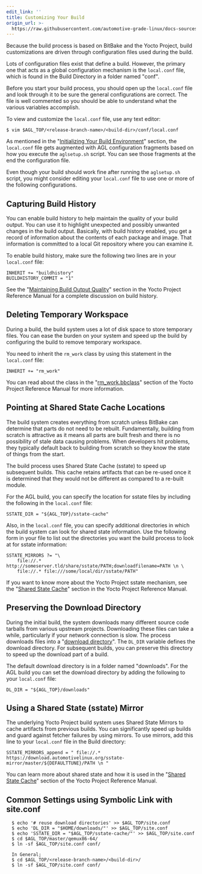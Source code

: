 ```yaml
---
edit_link: ''
title: Customizing Your Build
origin_url: >-
  https://raw.githubusercontent.com/automotive-grade-linux/docs-sources/master/docs/getting-started/image-workflow-cust-build.md
---
```


<!-- WARNING: This file is generated by fetch_docs.js using /home/boron/Documents/AGL/docs-webtemplate/site/_data/tocs/getting_started/master/image-development-workflow-getting-started-book.yml -->

Because the build process is based on BitBake and the Yocto Project,
build customizations are driven through configuration files used during
the build.

Lots of configuration files exist that define a build.
However, the primary one that acts as a global configuration mechanism is the
`local.conf` file, which is found in the Build Directory in a folder named "conf".

Before you start your build process, you should open up the `local.conf` file
and look through it to be sure the general configurations are correct.
The file is well commented so you should be able to understand what the
various variables accomplish.

To view and customize the `local.conf` file, use any text editor:

    $ vim $AGL_TOP/<release-branch-name>/<build-dir>/conf/local.conf


As mentioned in the "[Initializing Your Build Environment](./3_Initializing_Your_Build_Environment.md)" section,
the `local.conf` file gets augmented with AGL configuration fragments based on
how you execute the `aglsetup.sh` script.
You can see those fragments at the end the configuration file.

Even though your build should work fine after running the `aglsetup.sh` script,
you might consider editing your `local.conf` file to use one or more of the
following configurations.

## Capturing Build History

You can enable build history to help maintain the quality of your build output.
You can use it to highlight unexpected and possibly unwanted changes in the build output.
Basically, with build history enabled, you get a record of information about the contents
of each package and image.
That information is committed to a local Git repository where you can examine it.

To enable build history, make sure the following two lines are in your
`local.conf` file:

    INHERIT += "buildhistory"
    BUILDHISTORY_COMMIT = "1"

See the
"[Maintaining Build Output Quality](https://www.yoctoproject.org/docs/3.1.2/ref-manual/ref-manual.html#maintaining-build-output-quality)"
section in the Yocto Project Reference Manual for a complete discussion on
build history.

## Deleting Temporary Workspace

During a build, the build system uses a lot of disk space to store temporary files.
You can ease the burden on your system and speed up the build by configuring the build
to remove temporary workspace.

You need to inherit the `rm_work` class by using this statement in the `local.conf` file:

    INHERIT += "rm_work"

You can read about the class in the
"[rm_work.bbclass](https://www.yoctoproject.org/docs/3.1.2/ref-manual/ref-manual.html#ref-classes-rm-work)"
section of the Yocto Project Reference Manual for more information.

##  Pointing at Shared State Cache Locations

The build system creates everything from scratch unless BitBake can determine that parts do not need to be rebuilt. Fundamentally, building from scratch is attractive as it means all parts are built fresh and there is no possibility of stale data causing problems.
When developers hit problems, they typically default back to building from scratch so they know the state
of things from the start.

The build process uses Shared State Cache (sstate) to speed up subsequent builds.
This cache retains artifacts that can be re-used once it is determined that they
would not be different as compared to a re-built module.

For the AGL build, you can specify the location for sstate files by including the
following in the `local.conf` file:

    SSTATE_DIR = "${AGL_TOP}/sstate-cache"

Also, in the `local.conf` file, you can specify additional directories in which the build
system can look for shared state information.
Use the following form in your file to list out the directories you want the build
process to look at for sstate information:

    SSTATE_MIRRORS ?= "\
        file://.* http://someserver.tld/share/sstate/PATH;downloadfilename=PATH \n \
        file://.* file:///some/local/dir/sstate/PATH"

If you want to know more about the Yocto Project sstate mechanism, see the
"[Shared State Cache](https://www.yoctoproject.org/docs/3.1.2/ref-manual/ref-manual.html#shared-state-cache)"
section in the Yocto Project Reference Manual.

## Preserving the Download Directory

During the initial build, the system downloads many different source code tarballs
from various upstream projects.
Downloading these files can take a while, particularly if your network
connection is slow.
The process downloads files into a
"[download directory](https://www.yoctoproject.org/docs/3.1.2/ref-manual/ref-manual.html#var-DL_DIR)".
The `DL_DIR` variable defines the download directory.
For subsequent builds, you can preserve this directory to speed up the download
part of a build.

The default download directory is in a folder named "downloads".
For the AGL build you can set the download directory by adding the following to your
`local.conf` file:

    DL_DIR = "${AGL_TOP}/downloads"

## Using a Shared State (sstate) Mirror

The underlying Yocto Project build system uses Shared State Mirrors to cache
artifacts from previous builds.
You can significantly speed up builds and guard against fetcher failures by
using mirrors.
To use mirrors, add this line to your `local.conf` file in the Build directory:

    SSTATE_MIRRORS_append = " file://.* https://download.automotivelinux.org/sstate-mirror/master/${DEFAULTTUNE}/PATH \n "


You can learn more about shared state and how it is used in the
"[Shared State Cache](https://yoctoproject.org/docs/3.1.2/ref-manual/ref-manual.html#shared-state-cache)"
section of the Yocto Project Reference Manual.

## Common Settings using Symbolic Link with site.conf

      $ echo '# reuse download directories' >> $AGL_TOP/site.conf
      $ echo 'DL_DIR = "$HOME/downloads/"' >> $AGL_TOP/site.conf
      $ echo 'SSTATE_DIR = "$AGL_TOP/sstate-cache/"' >> $AGL_TOP/site.conf
      $ cd $AGL_TOP/master/qemux86-64/
      $ ln -sf $AGL_TOP/site.conf conf/

      In General;
      $ cd $AGL_TOP/<release-branch-name>/<build-dir>/
      $ ln -sf $AGL_TOP/site.conf conf/


